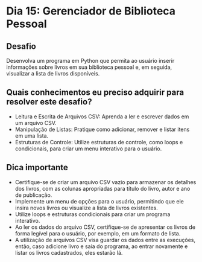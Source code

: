 # Dia 15: Gerenciador de Biblioteca Pessoal

## Desafio
Desenvolva um programa em Python que permita ao usuário inserir informações sobre livros em sua biblioteca pessoal e, em seguida, visualizar a lista de livros disponíveis.

## Quais conhecimentos eu preciso adquirir para resolver este desafio?
- Leitura e Escrita de Arquivos CSV: Aprenda a ler e escrever dados em um arquivo CSV.
- Manipulação de Listas: Pratique como adicionar, remover e listar itens em uma lista.
- Estruturas de Controle: Utilize estruturas de controle, como loops e condicionais, para criar um menu interativo para o usuário.

## Dica importante
- Certifique-se de criar um arquivo CSV vazio para armazenar os detalhes dos livros, com as colunas apropriadas para título do livro, autor e ano de publicação.
- Implemente um menu de opções para o usuário, permitindo que ele insira novos livros ou visualize a lista de livros existentes.
- Utilize loops e estruturas condicionais para criar um programa interativo.
- Ao ler os dados do arquivo CSV, certifique-se de apresentar os livros de forma legível para o usuário, por exemplo, em um formato de lista.
- A utilização de arquivos CSV visa guardar os dados entre as execuções, então, caso adicione livro e saia do programa, ao entrar novamente e listar os livros cadastrados, eles estarão lá.